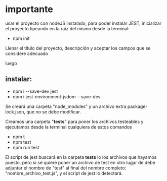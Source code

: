 # importante
usar el proyecto con nodeJS instalado, para poder instalar JEST,
inicializar el proyecto tipeando en la raiz del mismo desde la terminal:

* npm init  

Llenar el título del proyecto, descripción y aceptar los campos que se considere adecuado

luego

## instalar:

* npm i --save-dev jest
* npm i jest-environment-jsdom --save-dev

Se creará una carpeta "node_modules" y un archivo extra package-lock.json, que no se debe modificar.

Creamos una carpeta "__tests__" para poner los archivos testeables y ejecutamos desde la terminal
cualquiera de estos comandos
* npm t
* npm test 
* npm run test

El script de jest buscará en la carpeta __tests__ lo los archivos que hayamos puesto.
pero si se quiere poner un archivo de test en otro lugar de debe adjuntar el nombre de "test" al final del nombre completo: "nombre_archivo_test.js", y el script de jest lo detectará.





